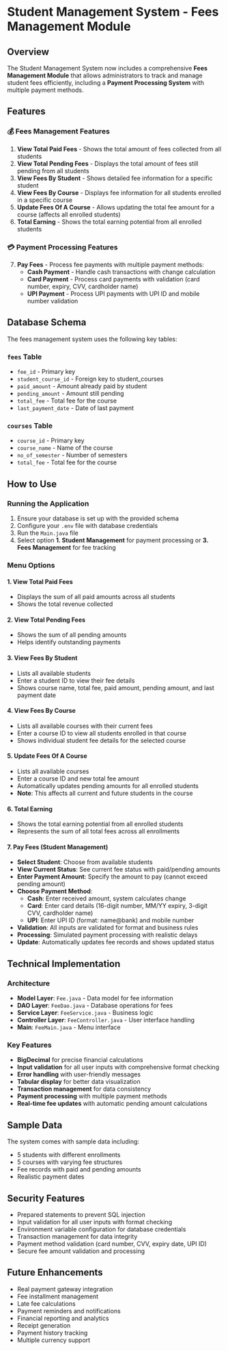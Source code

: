 # Student Management System - Fees Management Module

## Overview
The Student Management System now includes a comprehensive **Fees Management Module** that allows administrators to track and manage student fees efficiently, including a **Payment Processing System** with multiple payment methods.

## Features

### 💰 Fees Management Features

1. **View Total Paid Fees** - Shows the total amount of fees collected from all students
2. **View Total Pending Fees** - Displays the total amount of fees still pending from all students
3. **View Fees By Student** - Shows detailed fee information for a specific student
4. **View Fees By Course** - Displays fee information for all students enrolled in a specific course
5. **Update Fees Of A Course** - Allows updating the total fee amount for a course (affects all enrolled students)
6. **Total Earning** - Shows the total earning potential from all enrolled students

### 💳 Payment Processing Features

7. **Pay Fees** - Process fee payments with multiple payment methods:
   - **Cash Payment** - Handle cash transactions with change calculation
   - **Card Payment** - Process card payments with validation (card number, expiry, CVV, cardholder name)
   - **UPI Payment** - Process UPI payments with UPI ID and mobile number validation

## Database Schema

The fees management system uses the following key tables:

### `fees` Table
- `fee_id` - Primary key
- `student_course_id` - Foreign key to student_courses
- `paid_amount` - Amount already paid by student
- `pending_amount` - Amount still pending
- `total_fee` - Total fee for the course
- `last_payment_date` - Date of last payment

### `courses` Table
- `course_id` - Primary key
- `course_name` - Name of the course
- `no_of_semester` - Number of semesters
- `total_fee` - Total fee for the course

## How to Use

### Running the Application
1. Ensure your database is set up with the provided schema
2. Configure your `.env` file with database credentials
3. Run the `Main.java` file
4. Select option **1. Student Management** for payment processing or **3. Fees Management** for fee tracking

### Menu Options

#### 1. View Total Paid Fees
- Displays the sum of all paid amounts across all students
- Shows the total revenue collected

#### 2. View Total Pending Fees
- Shows the sum of all pending amounts
- Helps identify outstanding payments

#### 3. View Fees By Student
- Lists all available students
- Enter a student ID to view their fee details
- Shows course name, total fee, paid amount, pending amount, and last payment date

#### 4. View Fees By Course
- Lists all available courses with their current fees
- Enter a course ID to view all students enrolled in that course
- Shows individual student fee details for the selected course

#### 5. Update Fees Of A Course
- Lists all available courses
- Enter a course ID and new total fee amount
- Automatically updates pending amounts for all enrolled students
- **Note**: This affects all current and future students in the course

#### 6. Total Earning
- Shows the total earning potential from all enrolled students
- Represents the sum of all total fees across all enrollments

#### 7. Pay Fees (Student Management)
- **Select Student**: Choose from available students
- **View Current Status**: See current fee status with paid/pending amounts
- **Enter Payment Amount**: Specify the amount to pay (cannot exceed pending amount)
- **Choose Payment Method**:
  - **Cash**: Enter received amount, system calculates change
  - **Card**: Enter card details (16-digit number, MM/YY expiry, 3-digit CVV, cardholder name)
  - **UPI**: Enter UPI ID (format: name@bank) and mobile number
- **Validation**: All inputs are validated for format and business rules
- **Processing**: Simulated payment processing with realistic delays
- **Update**: Automatically updates fee records and shows updated status

## Technical Implementation

### Architecture
- **Model Layer**: `Fee.java` - Data model for fee information
- **DAO Layer**: `FeeDao.java` - Database operations for fees
- **Service Layer**: `FeeService.java` - Business logic
- **Controller Layer**: `FeeController.java` - User interface handling
- **Main**: `FeeMain.java` - Menu interface

### Key Features
- **BigDecimal** for precise financial calculations
- **Input validation** for all user inputs with comprehensive format checking
- **Error handling** with user-friendly messages
- **Tabular display** for better data visualization
- **Transaction management** for data consistency
- **Payment processing** with multiple payment methods
- **Real-time fee updates** with automatic pending amount calculations

## Sample Data
The system comes with sample data including:
- 5 students with different enrollments
- 5 courses with varying fee structures
- Fee records with paid and pending amounts
- Realistic payment dates

## Security Features
- Prepared statements to prevent SQL injection
- Input validation for all user inputs with format checking
- Environment variable configuration for database credentials
- Transaction management for data integrity
- Payment method validation (card number, CVV, expiry date, UPI ID)
- Secure fee amount validation and processing

## Future Enhancements
- Real payment gateway integration
- Fee installment management
- Late fee calculations
- Payment reminders and notifications
- Financial reporting and analytics
- Receipt generation
- Payment history tracking
- Multiple currency support 